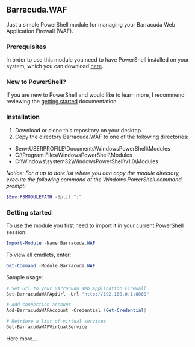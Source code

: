 ## Barracuda.WAF
Just a simple PowerShell module for managing your Barracuda Web Application Firewall (WAF).


### Prerequisites ###
In order to use this module you need to have PowerShell installed on your system, which you can download [here][download-powershell].

[download-powershell]: https://github.com/PowerShell/PowerShell

### New to PowerShell? ###
If you are new to PowerShell and would like to learn more, I recommend reviewing the [getting started][getting-started] documentation.

[getting-started]: https://github.com/PowerShell/PowerShell/tree/master/docs/learning-powershell

### Installation ###
1. Download or clone this repository on your desktop.
2. Copy the directory Barracuda.WAF to one of the following directories:
  * $env:USERPROFILE\Documents\WindowsPowerShell\Modules
  * C:\Program Files\WindowsPowerShell\Modules
  * C:\Windows\system32\WindowsPowerShell\v1.0\Modules

*Notice: For a up to date list where you can copy the module directory, execute the following command at the Windows PowerShell command prompt:*
```powershell
$Env:PSMODULEPATH -Split ";"
```

### Getting started ###
To use the module you first need to import it in your current PowerShell session:
```powershell
Import-Module -Name Barracuda.WAF
```

To view all cmdlets, enter:
```powershell
Get-Command -Module Barracuda.WAF
```

Sample usage:
```powershell
# Set Url to your Barracuda Web Application Firewall
Set-BarracudaWAFApiUrl -Url "http://192.168.0.1:8000"

# Add connection account
Add-BarracudaWAFAccount -Credential (Get-Credential)

# Retrieve a list of virtual services
Get-BarracudaWAFVirtualService
```

Here more...
